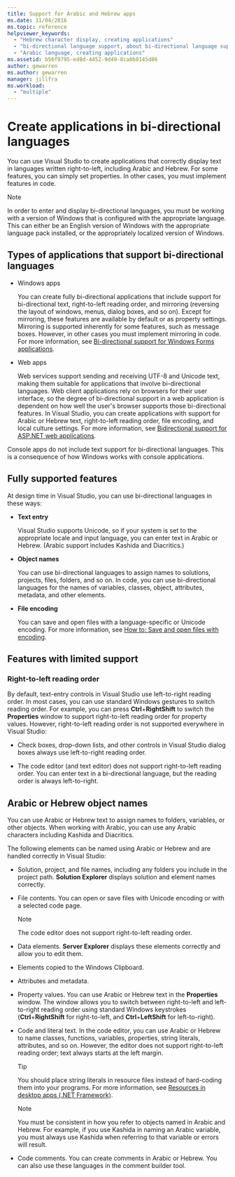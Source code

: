 ```yaml
---
title: Support for Arabic and Hebrew apps
ms.date: 11/04/2016
ms.topic: reference
helpviewer_keywords:
  - "Hebrew character display, creating applications"
  - "bi-directional language support, about bi-directional language support"
  - "Arabic language, creating applications"
ms.assetid: b56f9795-ed8d-4452-9d49-8ca0b0145d86
author: gewarren
ms.author: gewarren
manager: jillfra
ms.workload:
  - "multiple"
---
```

# Create applications in bi-directional languages

You can use Visual Studio to create applications that correctly display text in languages written right-to-left, including Arabic and Hebrew. For some features, you can simply set properties. In other cases, you must implement features in code.

> [!NOTE]
> In order to enter and display bi-directional languages, you must be working with a version of Windows that is configured with the appropriate language. This can either be an English version of Windows with the appropriate language pack installed, or the appropriately localized version of Windows.

## Types of applications that support bi-directional languages

-  Windows apps

   You can create fully bi-directional applications that include support for bi-directional text, right-to-left reading order, and mirroring (reversing the layout of windows, menus, dialog boxes, and so on). Except for mirroring, these features are available by default or as property settings. Mirroring is supported inherently for some features, such as message boxes. However, in other cases you must implement mirroring in code. For more information, see [Bi-directional support for Windows Forms applications](/dotnet/framework/winforms/advanced/bi-directional-support-for-windows-forms-applications).

-  Web apps

   Web services support sending and receiving UTF-8 and Unicode text, making them suitable for applications that involve bi-directional languages. Web client applications rely on browsers for their user interface, so the degree of bi-directional support in a web application is dependent on how well the user's browser supports those bi-directional features. In Visual Studio, you can create applications with support for Arabic or Hebrew text, right-to-left reading order, file encoding, and local culture settings. For more information, see [Bidirectional support for ASP.NET web applications](https://msdn.microsoft.com/Library/5576f9b1-9b86-41ef-8354-092d366bcd03).

Console apps do not include text support for bi-directional languages. This is a consequence of how Windows works with console applications.

## Fully supported features

At design time in Visual Studio, you can use bi-directional languages in these ways:

- **Text entry**

   Visual Studio supports Unicode, so if your system is set to the appropriate locale and input language, you can enter text in Arabic or Hebrew. (Arabic support includes Kashida and Diacritics.)

- **Object names**

   You can use bi-directional languages to assign names to solutions, projects, files, folders, and so on. In code, you can use bi-directional languages for the names of variables, classes, object, attributes, metadata, and other elements.

- **File encoding**

   You can save and open files with a language-specific or Unicode encoding. For more information, see [How to: Save and open files with encoding](../ide/how-to-save-and-open-files-with-encoding.md).

## Features with limited support

### Right-to-left reading order

By default, text-entry controls in Visual Studio use left-to-right reading order. In most cases, you can use standard Windows gestures to switch reading order. For example, you can press **Ctrl**+**RightShift** to switch the **Properties** window to support right-to-left reading order for property values. However, right-to-left reading order is not supported everywhere in Visual Studio:

- Check boxes, drop-down lists, and other controls in Visual Studio dialog boxes always use left-to-right reading order.

- The code editor (and text editor) does not support right-to-left reading order. You can enter text in a bi-directional language, but the reading order is always left-to-right.

## Arabic or Hebrew object names

You can use Arabic or Hebrew text to assign names to folders, variables, or other objects. When working with Arabic, you can use any Arabic characters including Kashida and Diacritics.

The following elements can be named using Arabic or Hebrew and are handled correctly in Visual Studio:

- Solution, project, and file names, including any folders you include in the project path. **Solution Explorer** displays solution and element names correctly.

- File contents. You can open or save files with Unicode encoding or with a selected code page.

    > [!NOTE]
    > The code editor does not support right-to-left reading order.

- Data elements. **Server Explorer** displays these elements correctly and allow you to edit them.

- Elements copied to the Windows Clipboard.

- Attributes and metadata.

- Property values. You can use Arabic or Hebrew text in the **Properties** window. The window allows you to switch between right-to-left and left-to-right reading order using standard Windows keystrokes (**Ctrl**+**RightShift** for right-to-left, and **Ctrl**+**LeftShift** for left-to-right).

- Code and literal text. In the code editor, you can use Arabic or Hebrew to name classes, functions, variables, properties, string literals, attributes, and so on. However, the editor does not support right-to-left reading order; text always starts at the left margin.

    > [!TIP]
    > You should place string literals in resource files instead of hard-coding them into your programs. For more information, see [Resources in desktop apps (.NET Framework)](/dotnet/framework/resources/index).

    > [!NOTE]
    > You must be consistent in how you refer to objects named in Arabic and Hebrew. For example, if you use Kashida in naming an Arabic variable, you must always use Kashida when referring to that variable or errors will result.

- Code comments. You can create comments in Arabic or Hebrew. You can also use these languages in the comment builder tool.